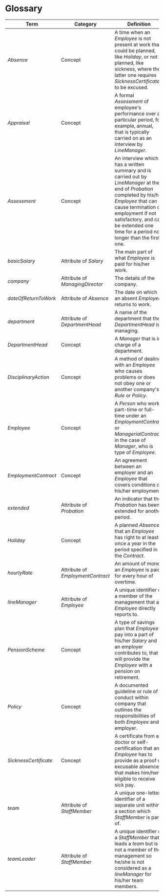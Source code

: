 # Glossary

| Term                  | Category                          | Definition                                                                                                                                                                                                                                                                    |
| --------------------- | --------------------------------- | ----------------------------------------------------------------------------------------------------------------------------------------------------------------------------------------------------------------------------------------------------------------------------- |
| _Absence_             | Concept                           | A time when an _Employee_ is not present at work that could be planned, like _Holiday_, or not planned, like sickness, where the latter one requires _SicknessCertificate_ to be excused.                                                                                     |
| _Appraisal_           | Concept                           | A formal _Assessment_ of employee's performance over a particular period, for example, annual, that is typically carried on as an interview by _LineManager_.                                                                                                                 |
| _Assessment_          | Concept                           | An interview which has a written summary and is carried out by _LineManager_ at the end of _Probation_ completed by his/her _Employee_ that can cause termination of employment if not satisfactory, and can be extended one time for a period not longer than the first one. |
| _basicSalary_         | Attribute of _Salary_             | The main part of what _Employee_ is paid for his/her work.                                                                                                                                                                                                                    |
| _company_             | Attribute of _ManagingDirector_   | The details of the company.                                                                                                                                                                                                                                                   |
| _dateOfReturnToWork_  | Attribute of _Absence_            | The date on which an absent _Employee_ returns to work.                                                                                                                                                                                                                       |
| _department_          | Attribute of _DepartmentHead_     | A name of the department that the _DepartmentHead_ is managing.                                                                                                                                                                                                               |
| _DepartmentHead_      | Concept                           | A _Manager_ that is in charge of a department.                                                                                                                                                                                                                                |
| _DisciplinaryAction_  | Concept                           | A method of dealing with an _Employee_ who causes problems or does not obey one or another company's _Rule_ or _Policy_.                                                                                                                                                      |
| _Employee_            | Concept                           | A _Person_ who works part-time or full-time under an _EmploymentContract_ or _ManagerialContract_ in the case of _Manager_, who is type of _Employee_.                                                                                                                        |
| _EmploymentContract_  | Concept                           | An agreement between an employer and an _Employee_ that covers conditions of his/her employment.                                                                                                                                                                              |
| _extended_            | Attribute of _Probation_          | An indicator that the _Probation_ has been extended for another period.                                                                                                                                                                                                       |
| _Holiday_             | Concept                           | A planned _Absence_ that an _Employee_ has right to at least once a year in the period specified in the _Contract_.                                                                                                                                                           |
| _hourlyRate_          | Attribute of _EmploymentContract_ | An amount of money an _Employee_ is paid for every hour of overtime.                                                                                                                                                                                                          |
| _lineManager_         | Attribute of _Employee_           | A unique identifier of a member of the management that an _Employee_ directly reports to.                                                                                                                                                                                     |
| _PensionScheme_       | Concept                           | A type of savings plan that _Employee_ pay into a part of his/her _Salary_ and an employer contributes to, that will provide the _Employee_ with a pension on retirement.                                                                                                     |
| _Policy_              | Concept                           | A documented guideline or rule of conduct within company that outlines the responsibilities of both _Employee_ and employer.                                                                                                                                                  |
| _SicknessCertificate_ | Concept                           | A certificate from a doctor or self-certification that an _Employee_ has to provide as a proof of excusable absence that makes him/her eligible to receive sick pay.                                                                                                          |
| _team_                | Attribute of _StaffMember_        | A unique one-letter identifier of a separate unit within a section which _StaffMember_ is part of.                                                                                                                                                                            |
| _teamLeader_          | Attribute of _StaffMember_        | A unique identifier of a _StaffMember_ that leads a _team_ but is not a member of the management so he/she is not considered as a _lineManager_ for his/her team members.                                                                                                     |

